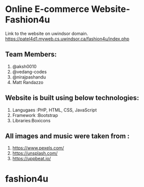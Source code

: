 # Online E-commerce Website- Fashion4u

Link to the website on uwindsor domain. 
  https://patel4d1.myweb.cs.uwindsor.ca/fashion4u/index.php
 
 
 ## Team Members:
 1) @aksh0010
 2) @vedang-codes
 3) @nirajpashandu
 4) Matt Randazzo
 

  ## Website is built using below technologies:
 1) Langugaes :PHP, HTML, CSS, JavaScript 
 2) Framework :Bootstrap
 3) Libraries:Boxicons
 
 ## All images and music were taken from :
 1) https://www.pexels.com/
 2) https://unsplash.com/
 3) https://uppbeat.io/
# fashion4u
